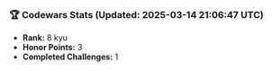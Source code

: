 ### 🏆 Codewars Stats (Updated: 2025-03-14 21:06:47 UTC)

- **Rank:** 8 kyu
- **Honor Points:** 3
- **Completed Challenges:** 1

